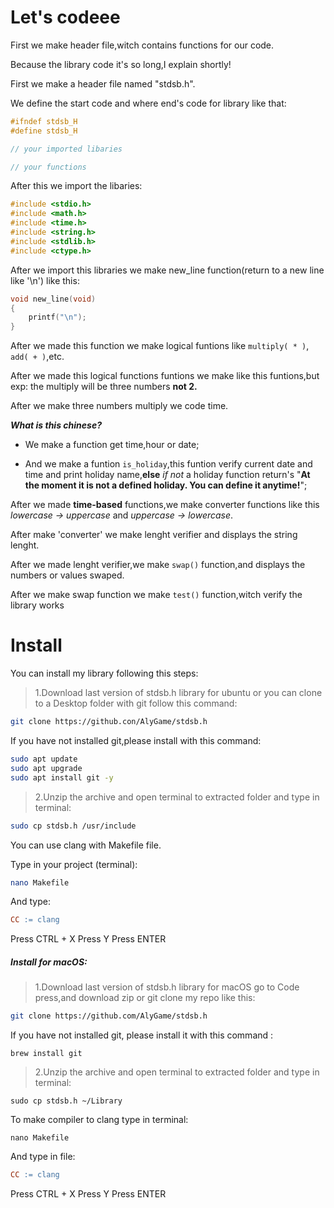 # Let's codeee

First we make header file,witch contains functions for our code.

Because the library code it's so long,I explain shortly!

First we make a header file named "stdsb.h".

We define the start code and where end's code for library like that:

```h
#ifndef stdsb_H
#define stdsb_H

// your imported libaries

// your functions
```

After this we import the libaries:

```h
#include <stdio.h>
#include <math.h>
#include <time.h>
#include <string.h>
#include <stdlib.h>
#include <ctype.h>
```

After we import this libraries we make new_line function(return to a new line like '\n') like this:

```h
void new_line(void)
{
    printf("\n");
}
```

After we made this function we make logical funtions like  `multiply( * )`, `add( + )`,etc.

After we made this logical functions funtions we make like this funtions,but exp: the multiply will be three numbers **not 2.**

After we make three numbers multiply we code time.

***What is this chinese?***

* We make a function get time,hour or date;

* And we make a funtion `is_holiday`,this funtion verify current date and time and print holiday name,**else** _if not_ a holiday function return's "**At the moment it is not a defined holiday. You can define it anytime!**";

After we made **time-based** functions,we make converter functions like this _lowercase -> uppercase_ and _uppercase -> lowercase_.

After make 'converter' we make lenght verifier and displays the string lenght.

After we made lenght verifier,we make `swap()` function,and displays the numbers or values swaped.

After we make swap function we make `test()` function,witch verify the library works

# Install

You can install my library following this steps:

> 1.Download last version of stdsb.h library for ubuntu or you can clone to a Desktop folder with git follow this command:

```bash
git clone https://github.con/AlyGame/stdsb.h
```

If you have not installed git,please install with this command:

```bash
sudo apt update
sudo apt upgrade
sudo apt install git -y
```

> 2.Unzip the archive and open terminal to extracted folder and type in terminal:


```bash
sudo cp stdsb.h /usr/include
```

You can use clang with Makefile file.

Type in your project (terminal):

```bash
nano Makefile
```

And type:

``` Makefile
CC := clang
```

Press CTRL + X
Press Y
Press ENTER

##### Install for macOS:

> 1.Download last version of stdsb.h library for macOS go to Code press,and download zip or git clone my repo like this:

```bash
git clone https://github.com/AlyGame/stdsb.h
```

If you have not installed git, please install it with this command :

```
brew install git
```

> 2.Unzip the archive and open terminal to extracted folder and type in terminal:

```
sudo cp stdsb.h ~/Library
```

To make compiler to clang type in terminal:

```
nano Makefile
```

And type in file:

```Makefile
CC := clang
```

Press CTRL + X
Press Y
Press ENTER

